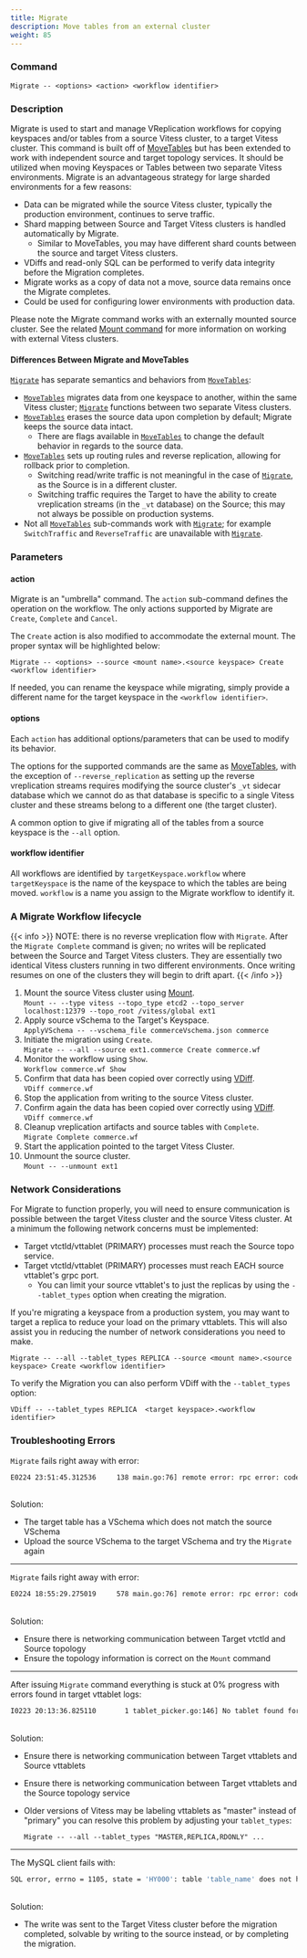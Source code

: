 ```yaml
---
title: Migrate
description: Move tables from an external cluster
weight: 85
---
```


### Command

```
Migrate -- <options> <action> <workflow identifier>
```


### Description

Migrate is used to start and manage VReplication workflows for copying keyspaces and/or tables from a source Vitess cluster, to a target Vitess cluster.
This command is built off of [MoveTables](../movetables) but has been extended to work with independent source and target topology services. It should be 
utilized when moving Keyspaces or Tables between two separate Vitess environments. Migrate is an advantageous strategy for large sharded environments
for a few reasons:

* Data can be migrated while the source Vitess cluster, typically the production environment, continues to serve traffic.
* Shard mapping between Source and Target Vitess clusters is handled automatically by Migrate.
    * Similar to MoveTables, you may have different shard counts between the source and target Vitess clusters.
* VDiffs and read-only SQL can be performed to verify data integrity before the Migration completes.
* Migrate works as a copy of data not a move, source data remains once the Migrate completes.
* Could be used for configuring lower environments with production data.

Please note the Migrate command works with an externally mounted source cluster. See the related [Mount command](../mount) for more information
on working with external Vitess clusters.

#### Differences Between Migrate and MoveTables

[`Migrate`](../../../reference/programs/vtctldclient/vtctldclient_migrate/) has separate semantics and behaviors from [`MoveTables`](../../../reference/programs/vtctldclient/vtctldclient_movetables/):

* [`MoveTables`](../../../reference/programs/vtctldclient/vtctldclient_movetables/) migrates data from one keyspace to another, within the same Vitess cluster; [`Migrate`](../../../reference/programs/vtctldclient/vtctldclient_migrate/) functions between two separate Vitess clusters.
* [`MoveTables`](../../../reference/programs/vtctldclient/vtctldclient_movetables/) erases the source data upon completion by default; Migrate keeps the source data intact.
    * There are flags available in [`MoveTables`](../../../reference/programs/vtctldclient/vtctldclient_movetables/) to change the default behavior in regards to the source data.
* [`MoveTables`](../../../reference/programs/vtctldclient/vtctldclient_movetables/) sets up routing rules and reverse replication, allowing for rollback prior to completion.
    * Switching read/write traffic is not meaningful in the case of [`Migrate`](../../../reference/programs/vtctldclient/vtctldclient_migrate/), as the Source is in a different cluster.
    * Switching traffic requires the Target to have the ability to create vreplication streams (in the `_vt` database) on the Source;
      this may not always be possible on production systems.
* Not all [`MoveTables`](../../../reference/programs/vtctldclient/vtctldclient_movetables/) sub-commands work with [`Migrate`](../../../reference/programs/vtctldclient/vtctldclient_migrate/); for example `SwitchTraffic` and `ReverseTraffic` are unavailable with [`Migrate`](../../../reference/programs/vtctldclient/vtctldclient_migrate/).


### Parameters

#### action

Migrate is an "umbrella" command. The `action` sub-command defines the operation on the workflow.
The only actions supported by Migrate are `Create`, `Complete` and `Cancel`.

The `Create` action is also modified to accommodate the external mount. The proper syntax will be highlighted below:

```
Migrate -- <options> --source <mount name>.<source keyspace> Create <workflow identifier>
```

If needed, you can rename the keyspace while migrating, simply provide a different name for the target keyspace in the `<workflow identifier>`. 


#### options

Each `action` has additional options/parameters that can be used to modify its behavior.

The options for the supported commands are the same as [MoveTables](../movetables), with the exception of `--reverse_replication` as setting
up the reverse vreplication streams requires modifying the source cluster's `_vt` sidecar database which we cannot do as that database is
specific to a single Vitess cluster and these streams belong to a different one (the target cluster).

A common option to give if migrating all of the tables from a source keyspace is the `--all` option.


#### workflow identifier

All workflows are identified by `targetKeyspace.workflow` where `targetKeyspace` is the name of the keyspace to which the tables are being moved. `workflow` is a name you assign to the Migrate workflow to identify it.



### A Migrate Workflow lifecycle

{{< info >}}
NOTE: there is no reverse vreplication flow with `Migrate`. After the `Migrate Complete` command is given; no writes will be replicated between the Source and Target Vitess clusters. They are essentially two identical Vitess clusters running in two different environments. Once writing resumes on one of the clusters they will begin to drift apart. 
{{< /info >}}

1. Mount the source Vitess cluster using [Mount](../mount).<br/>
`Mount -- --type vitess --topo_type etcd2 --topo_server localhost:12379 --topo_root /vitess/global ext1`
1. Apply source vSchema to the Target's Keyspace.<br/>
`ApplyVSchema -- --vschema_file commerceVschema.json commerce`
1. Initiate the migration using `Create`.<br/>
`Migrate -- --all --source ext1.commerce Create commerce.wf`
1. Monitor the workflow using `Show`.<br/>
`Workflow commerce.wf Show`
1. Confirm that data has been copied over correctly using [VDiff](../vdiff).<br/>
`VDiff commerce.wf`
1. Stop the application from writing to the source Vitess cluster.<br/>
1. Confirm again the data has been copied over correctly using [VDiff](../vdiff).<br/>
`VDiff commerce.wf`
1. Cleanup vreplication artifacts and source tables with `Complete`.<br />
`Migrate Complete commerce.wf`
1. Start the application pointed to the target Vitess Cluster.
1. Unmount the source cluster.<br/>
`Mount -- --unmount ext1`


### Network Considerations

For Migrate to function properly, you will need to ensure communication is possible between the target Vitess cluster and the source Vitess cluster. At a minimum the following network concerns must be implemented:

* Target vtctld/vttablet (PRIMARY) processes must reach the Source topo service.
* Target vtctld/vttablet (PRIMARY) processes must reach EACH source vttablet's grpc port.
    * You can limit your source vttablet's to just the replicas by using the `--tablet_types` option when creating the migration. 

If you're migrating a keyspace from a production system, you may want to target a replica to reduce your load on the primary vttablets. This will also assist you in reducing the number of network considerations you need to make. 

```
Migrate -- --all --tablet_types REPLICA --source <mount name>.<source keyspace> Create <workflow identifier>
```

To verify the Migration you can also perform VDiff with the `--tablet_types` option:

```
VDiff -- --tablet_types REPLICA  <target keyspace>.<workflow identifier>
```

### Troubleshooting Errors

`Migrate` fails right away with error:

```sh
E0224 23:51:45.312536     138 main.go:76] remote error: rpc error: code = Unknown desc = table table1 not found in vschema for keyspace sharded
```
<br />Solution:
* The target table has a VSchema which does not match the source VSchema
* Upload the source VSchema to the target VSchema and try the `Migrate` again

---

`Migrate` fails right away with error:

```sh
E0224 18:55:29.275019     578 main.go:76] remote error: rpc error: code = Unknown desc = node doesn't exist
```

<br />Solution:
* Ensure there is networking communication between Target vtctld and Source topology
* Ensure the topology information is correct on the `Mount` command

---

After issuing `Migrate` command everything is stuck at 0% progress 
with errors found in target vttablet logs:

```sh
I0223 20:13:36.825110       1 tablet_picker.go:146] No tablet found for streaming
```

<br />Solution:
* Ensure there is networking communication between Target vttablets and Source vttablets
* Ensure there is networking communication between Target vttablets and the Source topology service
* Older versions of Vitess may be labeling vttablets as "master" instead of "primary"
  you can resolve this problem by adjusting your `tablet_types`:

      Migrate -- --all --tablet_types "MASTER,REPLICA,RDONLY" ...

---

The MySQL client fails with:

```sh
SQL error, errno = 1105, state = 'HY000': table 'table_name' does not have a primary vindex
```

<br />Solution:

* The write was sent to the Target Vitess cluster before the migration completed,
  solvable by writing to the source instead, or by completing the migration.
